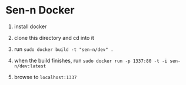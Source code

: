 # Sen-n Docker

1. install docker

2. clone this directory and cd into it

3. run `sudo docker build -t "sen-n/dev" .`

4. when the build finishes, run `sudo docker run -p 1337:80 -t -i sen-n/dev:latest`

5. browse to `localhost:1337`
